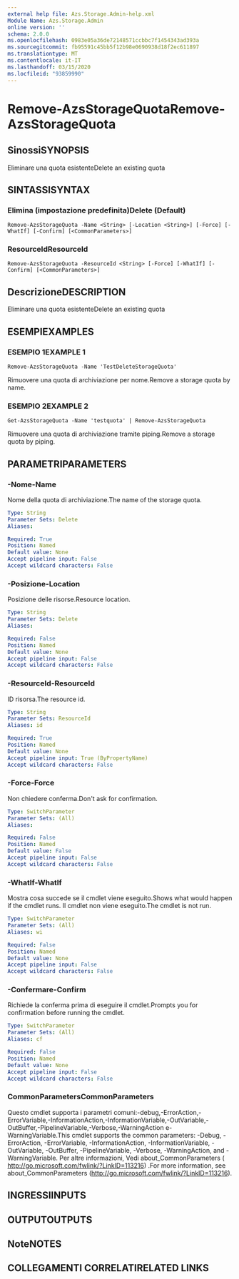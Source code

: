 ```yaml
---
external help file: Azs.Storage.Admin-help.xml
Module Name: Azs.Storage.Admin
online version: ''
schema: 2.0.0
ms.openlocfilehash: 0983e05a36de72148571ccbbc7f1454343ad393a
ms.sourcegitcommit: fb95591c45bb5f12b98e0690938d18f2ec611897
ms.translationtype: MT
ms.contentlocale: it-IT
ms.lasthandoff: 03/15/2020
ms.locfileid: "93859990"
---
```

# <span data-ttu-id="46cd8-101">Remove-AzsStorageQuota</span><span class="sxs-lookup"><span data-stu-id="46cd8-101">Remove-AzsStorageQuota</span></span>

## <span data-ttu-id="46cd8-102">Sinossi</span><span class="sxs-lookup"><span data-stu-id="46cd8-102">SYNOPSIS</span></span>
<span data-ttu-id="46cd8-103">Eliminare una quota esistente</span><span class="sxs-lookup"><span data-stu-id="46cd8-103">Delete an existing quota</span></span>

## <span data-ttu-id="46cd8-104">SINTASSI</span><span class="sxs-lookup"><span data-stu-id="46cd8-104">SYNTAX</span></span>

### <span data-ttu-id="46cd8-105">Elimina (impostazione predefinita)</span><span class="sxs-lookup"><span data-stu-id="46cd8-105">Delete (Default)</span></span>
```
Remove-AzsStorageQuota -Name <String> [-Location <String>] [-Force] [-WhatIf] [-Confirm] [<CommonParameters>]
```

### <span data-ttu-id="46cd8-106">ResourceId</span><span class="sxs-lookup"><span data-stu-id="46cd8-106">ResourceId</span></span>
```
Remove-AzsStorageQuota -ResourceId <String> [-Force] [-WhatIf] [-Confirm] [<CommonParameters>]
```

## <span data-ttu-id="46cd8-107">Descrizione</span><span class="sxs-lookup"><span data-stu-id="46cd8-107">DESCRIPTION</span></span>
<span data-ttu-id="46cd8-108">Eliminare una quota esistente</span><span class="sxs-lookup"><span data-stu-id="46cd8-108">Delete an existing quota</span></span>

## <span data-ttu-id="46cd8-109">ESEMPI</span><span class="sxs-lookup"><span data-stu-id="46cd8-109">EXAMPLES</span></span>

### <span data-ttu-id="46cd8-110">ESEMPIO 1</span><span class="sxs-lookup"><span data-stu-id="46cd8-110">EXAMPLE 1</span></span>
```
Remove-AzsStorageQuota -Name 'TestDeleteStorageQuota'
```

<span data-ttu-id="46cd8-111">Rimuovere una quota di archiviazione per nome.</span><span class="sxs-lookup"><span data-stu-id="46cd8-111">Remove a storage quota by name.</span></span>

### <span data-ttu-id="46cd8-112">ESEMPIO 2</span><span class="sxs-lookup"><span data-stu-id="46cd8-112">EXAMPLE 2</span></span>
```
Get-AzsStorageQuota -Name 'testquota' | Remove-AzsStorageQuota
```

<span data-ttu-id="46cd8-113">Rimuovere una quota di archiviazione tramite piping.</span><span class="sxs-lookup"><span data-stu-id="46cd8-113">Remove a storage quota by piping.</span></span>

## <span data-ttu-id="46cd8-114">PARAMETRI</span><span class="sxs-lookup"><span data-stu-id="46cd8-114">PARAMETERS</span></span>

### <span data-ttu-id="46cd8-115">-Nome</span><span class="sxs-lookup"><span data-stu-id="46cd8-115">-Name</span></span>
<span data-ttu-id="46cd8-116">Nome della quota di archiviazione.</span><span class="sxs-lookup"><span data-stu-id="46cd8-116">The name of the storage quota.</span></span>

```yaml
Type: String
Parameter Sets: Delete
Aliases:

Required: True
Position: Named
Default value: None
Accept pipeline input: False
Accept wildcard characters: False
```

### <span data-ttu-id="46cd8-117">-Posizione</span><span class="sxs-lookup"><span data-stu-id="46cd8-117">-Location</span></span>
<span data-ttu-id="46cd8-118">Posizione delle risorse.</span><span class="sxs-lookup"><span data-stu-id="46cd8-118">Resource location.</span></span>

```yaml
Type: String
Parameter Sets: Delete
Aliases:

Required: False
Position: Named
Default value: None
Accept pipeline input: False
Accept wildcard characters: False
```

### <span data-ttu-id="46cd8-119">-ResourceId</span><span class="sxs-lookup"><span data-stu-id="46cd8-119">-ResourceId</span></span>
<span data-ttu-id="46cd8-120">ID risorsa.</span><span class="sxs-lookup"><span data-stu-id="46cd8-120">The resource id.</span></span>

```yaml
Type: String
Parameter Sets: ResourceId
Aliases: id

Required: True
Position: Named
Default value: None
Accept pipeline input: True (ByPropertyName)
Accept wildcard characters: False
```

### <span data-ttu-id="46cd8-121">-Force</span><span class="sxs-lookup"><span data-stu-id="46cd8-121">-Force</span></span>
<span data-ttu-id="46cd8-122">Non chiedere conferma.</span><span class="sxs-lookup"><span data-stu-id="46cd8-122">Don't ask for confirmation.</span></span>

```yaml
Type: SwitchParameter
Parameter Sets: (All)
Aliases:

Required: False
Position: Named
Default value: False
Accept pipeline input: False
Accept wildcard characters: False
```

### <span data-ttu-id="46cd8-123">-WhatIf</span><span class="sxs-lookup"><span data-stu-id="46cd8-123">-WhatIf</span></span>
<span data-ttu-id="46cd8-124">Mostra cosa succede se il cmdlet viene eseguito.</span><span class="sxs-lookup"><span data-stu-id="46cd8-124">Shows what would happen if the cmdlet runs.</span></span>
<span data-ttu-id="46cd8-125">Il cmdlet non viene eseguito.</span><span class="sxs-lookup"><span data-stu-id="46cd8-125">The cmdlet is not run.</span></span>

```yaml
Type: SwitchParameter
Parameter Sets: (All)
Aliases: wi

Required: False
Position: Named
Default value: None
Accept pipeline input: False
Accept wildcard characters: False
```

### <span data-ttu-id="46cd8-126">-Confermare</span><span class="sxs-lookup"><span data-stu-id="46cd8-126">-Confirm</span></span>
<span data-ttu-id="46cd8-127">Richiede la conferma prima di eseguire il cmdlet.</span><span class="sxs-lookup"><span data-stu-id="46cd8-127">Prompts you for confirmation before running the cmdlet.</span></span>

```yaml
Type: SwitchParameter
Parameter Sets: (All)
Aliases: cf

Required: False
Position: Named
Default value: None
Accept pipeline input: False
Accept wildcard characters: False
```

### <span data-ttu-id="46cd8-128">CommonParameters</span><span class="sxs-lookup"><span data-stu-id="46cd8-128">CommonParameters</span></span>
<span data-ttu-id="46cd8-129">Questo cmdlet supporta i parametri comuni:-debug,-ErrorAction,-ErrorVariable,-InformationAction,-InformationVariable,-OutVariable,-OutBuffer,-PipelineVariable,-Verbose,-WarningAction e-WarningVariable.</span><span class="sxs-lookup"><span data-stu-id="46cd8-129">This cmdlet supports the common parameters: -Debug, -ErrorAction, -ErrorVariable, -InformationAction, -InformationVariable, -OutVariable, -OutBuffer, -PipelineVariable, -Verbose, -WarningAction, and -WarningVariable.</span></span> <span data-ttu-id="46cd8-130">Per altre informazioni, Vedi about_CommonParameters ( http://go.microsoft.com/fwlink/?LinkID=113216) .</span><span class="sxs-lookup"><span data-stu-id="46cd8-130">For more information, see about_CommonParameters (http://go.microsoft.com/fwlink/?LinkID=113216).</span></span>

## <span data-ttu-id="46cd8-131">INGRESSI</span><span class="sxs-lookup"><span data-stu-id="46cd8-131">INPUTS</span></span>

## <span data-ttu-id="46cd8-132">OUTPUT</span><span class="sxs-lookup"><span data-stu-id="46cd8-132">OUTPUTS</span></span>

## <span data-ttu-id="46cd8-133">Note</span><span class="sxs-lookup"><span data-stu-id="46cd8-133">NOTES</span></span>

## <span data-ttu-id="46cd8-134">COLLEGAMENTI CORRELATI</span><span class="sxs-lookup"><span data-stu-id="46cd8-134">RELATED LINKS</span></span>
